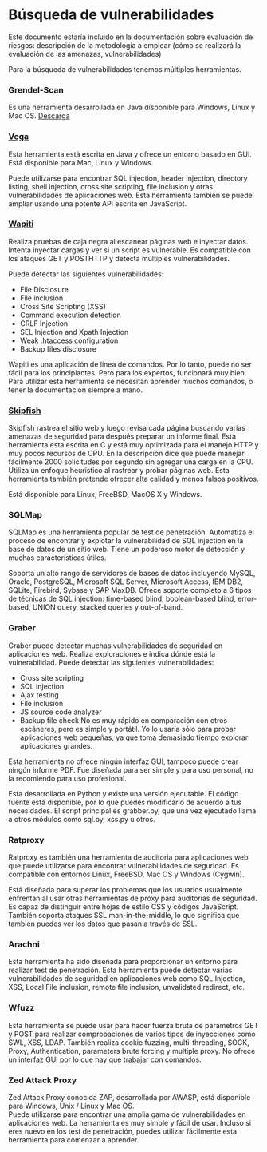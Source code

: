 # Búsqueda de vulnerabilidades

Este documento estaría incluido en la documentación sobre evaluación de riesgos: descripción de la metodología a emplear (cómo se realizará la evaluación de las amenazas, vulnerabilidades)

Para la búsqueda de vulnerabilidades tenemos múltiples herramientas.

### Grendel-Scan
Es una herramienta desarrollada en Java disponible para Windows, Linux y Mac OS.
[Descarga](https://sourceforge.net/projects/grendel/)

### [Vega](https://subgraph.com/vega/documentation/index.en.html)
Esta herramienta está escrita en Java y ofrece un entorno basado en GUI. Está disponible para Mac, Linux y Windows.

Puede utilizarse para encontrar SQL injection, header injection, directory listing, shell injection, cross site scripting, file inclusion y otras vulnerabilidades de aplicaciones web. Esta herramienta también se puede ampliar usando una potente API escrita en JavaScript.

### [Wapiti](http://wapiti.sourceforge.net/)
Realiza pruebas de caja negra al escanear páginas web e inyectar datos. Intenta inyectar cargas y ver si un script es vulnerable. Es compatible con los ataques GET y POSTHTTP y detecta múltiples vulnerabilidades.

Puede detectar las siguientes vulnerabilidades:

- File Disclosure
- File inclusion
- Cross Site Scripting (XSS)
- Command execution detection
- CRLF Injection
- SEL Injection and Xpath Injection
- Weak .htaccess configuration
- Backup files disclosure

Wapiti es una aplicación de línea de comandos. Por lo tanto, puede no ser fácil para los principiantes. Pero para los expertos, funcionará muy bien. Para utilizar esta herramienta se necesitan aprender muchos comandos, o tener la documentación siempre a mano.

### [Skipfish](https://code.google.com/archive/p/skipfish/)
Skipfish rastrea el sitio web y luego revisa cada página buscando varias amenazas de seguridad para después preparar un informe final. Esta herramienta esta escrita en C y está muy optimizada para el manejo HTTP y muy pocos recursos de CPU. En la descripción dice que puede manejar fácilmente 2000 solicitudes por segundo sin agregar una carga en la CPU. Utiliza un enfoque heurístico al rastrear y probar páginas web. Esta herramienta también pretende ofrecer alta calidad y menos falsos positivos.

Está disponible para Linux, FreeBSD, MacOS X y Windows.

### SQLMap
SQLMap es una herramienta popular de test de penetración. Automatiza el proceso de encontrar y explotar la vulnerabilidad de SQL injection en la base de datos de un sitio web. Tiene un poderoso motor de detección y muchas características útiles.

Soporta un alto rango de servidores de bases de datos incluyendo MySQL, Oracle, PostgreSQL, Microsoft SQL Server, Microsoft Access, IBM DB2, SQLite, Firebird, Sybase y SAP MaxDB. Ofrece soporte completo a 6 tipos de técnicas de SQL injection: time-based blind, boolean-based blind, error-based, UNION query, stacked queries y out-of-band.


### Graber
Graber puede detectar muchas vulnerabilidades de seguridad en aplicaciones web. Realiza exploraciones e indica dónde está la vulnerabilidad. Puede detectar las siguientes vulnerabilidades:

- Cross site scripting
- SQL injection
- Ajax testing
- File inclusion
- JS source code analyzer
- Backup file check
No es muy rápido en comparación con otros escáneres, pero es simple y portátil. Yo lo usaría sólo para probar aplicaciones web pequeñas, ya que toma demasiado tiempo explorar aplicaciones grandes.

Esta herramienta no ofrece ningún interfaz GUI, tampoco puede crear ningún informe PDF. Fue diseñada para ser simple y para uso personal, no la recomiendo para uso profesional.

Esta desarrollada en Python y existe una versión ejecutable. El código fuente está disponible, por lo que puedes modificarlo de acuerdo a tus necesidades. El script principal es grabber.py, que una vez ejecutado llama a otros módulos como sql.py, xss.py u otros.


### Ratproxy
Ratproxy es también una herramienta de auditoria para aplicaciones web que puede utilizarse para encontrar vulnerabilidades de seguridad. Es compatible con entornos Linux, FreeBSD, Mac OS y Windows (Cygwin).

Está diseñada para superar los problemas que los usuarios usualmente enfrentan al usar otras herramientas de proxy para auditorías de seguridad. Es capaz de distinguir entre hojas de estilo CSS y códigos JavaScript. También soporta ataques SSL man-in-the-middle, lo que significa que también puedes ver los datos que pasan a través de SSL.

### Arachni
Esta herramienta ha sido diseñada para proporcionar un entorno para realizar test de penetración. Esta herramienta puede detectar varias vulnerabilidades de seguridad en aplicaciones web como SQL Injection, XSS, Local File inclusion, remote file inclusion, unvalidated redirect, etc.

### Wfuzz
Esta herramienta se puede usar para hacer fuerza bruta de parámetros GET y POST para realizar comprobaciones de varios tipos de inyecciones como SWL, XSS, LDAP. También realiza cookie fuzzing, multi-threading, SOCK, Proxy, Authentication, parameters brute forcing y multiple proxy. No ofrece un interfaz GUI por lo que hay que trabajar con comandos.

### Zed Attack Proxy
Zed Attack Proxy conocida ZAP, desarrollada por AWASP, está disponible para Windows, Unix / Linux y Mac OS.  
Puede utilizarse para encontrar una amplia gama de vulnerabilidades en aplicaciones web. La herramienta es muy simple y fácil de usar. Incluso si eres nuevo en los test de penetración, puedes utilizar fácilmente esta herramienta para comenzar a aprender.


